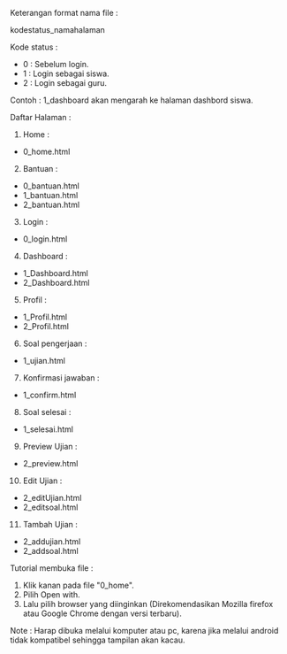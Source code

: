 Keterangan format nama file : 

kodestatus_namahalaman

Kode status :
- 0 : Sebelum login.
- 1 : Login sebagai siswa.
- 2 : Login sebagai guru.

Contoh : 1_dashboard akan mengarah ke halaman dashbord siswa.


Daftar Halaman :

1. Home : 
- 0_home.html

2. Bantuan : 
- 0_bantuan.html
- 1_bantuan.html
- 2_bantuan.html

3. Login :
- 0_login.html

4. Dashboard :
- 1_Dashboard.html
- 2_Dashboard.html

5. Profil :
- 1_Profil.html
- 2_Profil.html

6. Soal pengerjaan :
- 1_ujian.html

7. Konfirmasi jawaban :
- 1_confirm.html

8. Soal selesai :
- 1_selesai.html

9. Preview Ujian :
- 2_preview.html

10. Edit Ujian :
- 2_editUjian.html
- 2_editsoal.html

11. Tambah Ujian :
- 2_addujian.html
- 2_addsoal.html



Tutorial membuka file :
1. Klik kanan pada file "0_home".
2. Pilih Open with.
3. Lalu pilih browser yang diinginkan (Direkomendasikan Mozilla firefox atau Google Chrome dengan versi terbaru).

Note : Harap dibuka melalui komputer atau pc, karena jika melalui android tidak kompatibel sehingga tampilan akan kacau.